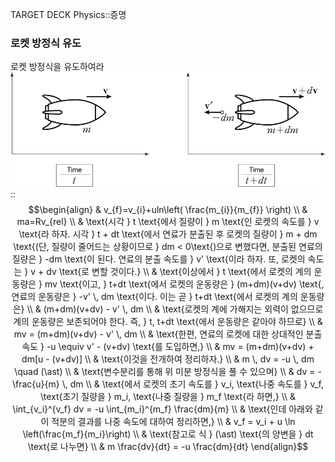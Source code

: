 TARGET DECK
Physics::증명

### 로켓 방정식 유도
로켓 방정식을 유도하여라![](Rocket_Eq.png)::$$\begin{align} & v_{f}​=v_{i}​+uln\left( \frac{m_{i}}{m_{f}}​ \right) \\ & ma=Rv_{rel} \\ & \text{시각 } t \text{에서 질량이 } m \text{인 로켓의 속도를 } v \text{라 하자. 시각 } t + dt \text{에서 연료가 분출된 후 로켓의 질량이 } m + dm \text{(단, 질량이 줄어드는 상황이므로 } dm < 0\text{)으로 변했다면, 분출된 연료의 질량은 } -dm \text{이 된다. 연료의 분출 속도를 } v' \text{이라 하자. 또, 로켓의 속도는 } v + dv \text{로 변할 것이다.} \\ & \text{이상에서 } t \text{에서 로켓의 계의 운동량은 } mv \text{이고, } t+dt \text{에서 로켓의 운동량은 } (m+dm)(v+dv) \text{, 연료의 운동량은 } -v' \, dm \text{이다. 이는 곧 } t+dt \text{에서 로켓의 계의 운동량은} \\ & (m+dm)(v+dv) - v' \, dm \\ & \text{로켓의 계에 가해지는 외력이 없으므로 계의 운동량은 보존되어야 한다. 즉, } t, t+dt \text{에서 운동량은 같아야 하므로} \\ & mv = (m+dm)(v+dv) - v' \, dm \\ & \text{한편, 연료의 로켓에 대한 상대적인 분출 속도 } -u \equiv v' - (v+dv) \text{를 도입하면,} \\ & mv = (m+dm)(v+dv) + dm[u - (v+dv)] \\ & \text{이것을 전개하여 정리하자.} \\ & m \, dv = -u \, dm \quad (\ast) \\ & \text{변수분리를 통해 위 미분 방정식을 풀 수 있으며} \\ & dv = -\frac{u}{m} \, dm \\ & \text{에서 로켓의 초기 속도를 } v_i, \text{나중 속도를 } v_f, \text{초기 질량을 } m_i, \text{나중 질량을 } m_f \text{라 하면,} \\ & \int_{v_i}^{v_f} dv = -u \int_{m_i}^{m_f} \frac{dm}{m} \\ & \text{인데 아래와 같이 적분의 결과를 나중 속도에 대하여 정리하면,} \\ & v_f = v_i + u \ln \left(\frac{m_f}{m_i}\right) \\ & \text{참고로 식 } (\ast) \text{의 양변을 } dt \text{로 나누면} \\ & m \frac{dv}{dt} = -u \frac{dm}{dt} \end{align}$$
<!--ID: 1716212253202-->




